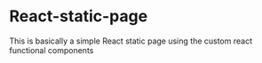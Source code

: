 # React-static-page
This is basically a simple React static page using the custom react functional components
